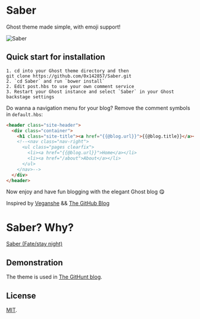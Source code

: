 # Saber

Ghost theme made simple, with emoji support!

![Saber](http://wallpapers.wallhaven.cc/wallpapers/full/wallhaven-198744.jpg)

## Quick start for installation

```
1. cd into your Ghost theme directory and then 
git clone https://github.com/0x142857/Saber.git
2. `cd Saber` and run `bower install`
2. Edit post.hbs to use your own comment service
3. Restart your Ghost instance and select `Saber` in your Ghost backstage settings
```

Do wanna a navigation menu for your blog? Remove the comment symbols in `default.hbs`:

```html
<header class="site-header">
  <div class="container">
    <h1 class="site-title"><a href="{{@blog.url}}">{{@blog.title}}</a></h1>
    <!--<nav class="nav-right">
      <ul class="pages clearfix">
        <li><a href="{{@blog.url}}">Home</a></li>
        <li><a href="/about">About</a></li>
      </ul>
    </nav>-->
  </div>
</header>
```

Now enjoy and have fun blogging with the elegant Ghost blog 😋

Inspired by [Veganshe](http://www.veganshe.com) && [The GitHub Blog](https://github.com/blog)

# Saber? Why?

[Saber (Fate/stay night)](http://en.wikipedia.org/wiki/Saber_(Fate/stay_night))

## Demonstration

The theme is used in [The GitHunt blog](https://blog.githunt.io).

## License

[MIT](LICENSE).



